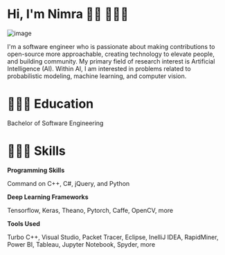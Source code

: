 # Hi, I'm Nimra 👋🏾 👩🏾‍💻

![image](https://user-images.githubusercontent.com/66442603/136705673-150482f3-910e-442e-80b3-7206a61b908d.png)

I'm a software engineer who is passionate about making contributions to open-source more approachable, creating technology to elevate people, and building community. My primary field of research interest is Artificial Intelligence (AI). Within AI, I am interested in problems related to probabilistic modeling, machine learning, and computer vision. 

# 👩🏼‍🎓 Education

Bachelor of Software Engineering

# 👩🏼‍💻 **Skills**

**Programming Skills**	

Command on C++, C#, jQuery, and Python

**Deep Learning Frameworks**

Tensorflow, Keras, Theano, Pytorch, Caffe, OpenCV, more

**Tools Used**

Turbo C++, Visual Studio, Packet Tracer, Eclipse, InelliJ IDEA, RapidMiner, Power BI, Tableau, Jupyter Notebook, Spyder, more








